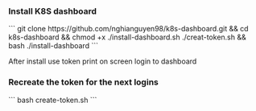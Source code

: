 <h3>Install K8S dashboard </h3>
```
git clone https://github.com/nghianguyen98/k8s-dashboard.git && cd k8s-dashboard && chmod +x ./install-dashboard.sh ./creat-token.sh && bash ./install-dashboard
```
<p>After install use token print on screen login to dashboard</p>
<h3>Recreate the token for the next logins</h3>
```
bash create-token.sh
```